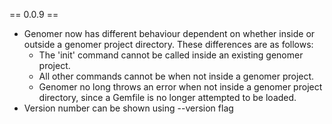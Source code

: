 == 0.0.9 ==

  * Genomer now has different behaviour dependent on whether inside or outside
    a genomer project directory. These differences are as follows: 
    * The 'init' command cannot be called inside an existing genomer project.
    * All other commands cannot be when not inside a genomer project.
    * Genomer no long throws an error when not inside a genomer project
      directory, since a Gemfile is no longer attempted to be loaded.
  * Version number can be shown using --version flag

